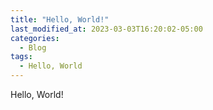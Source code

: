 ```yaml
---
title: "Hello, World!"
last_modified_at: 2023-03-03T16:20:02-05:00
categories:
  - Blog
tags:
  - Hello, World
---
```


Hello, World!